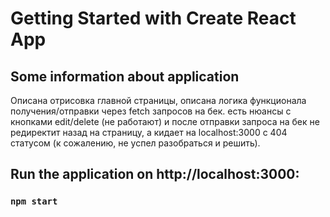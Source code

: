 # Getting Started with Create React App

## Some information about application

Описана отрисовка главной страницы, описана логика функционала получения/отправки через fetch запросов на бек. есть нюансы с кнопками edit/delete (не работают) и после отправки запроса на бек не редиректит назад на страницу, а кидает на localhost:3000 с 404 статусом (к сожалению, не успел разобраться и решить).


## Run the application on http://localhost:3000:

### `npm start`